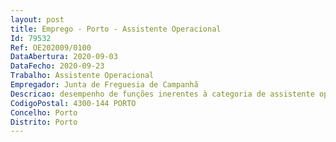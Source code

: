 ```yaml
--- 
layout: post
title: Emprego - Porto - Assistente Operacional
Id: 79532
Ref: OE202009/0100
DataAbertura: 2020-09-03
DataFecho: 2020-09-23
Trabalho: Assistente Operacional
Empregador: Junta de Freguesia de Campanhã
Descricao: desempenho de funções inerentes à categoria de assistente operacional, da carreira de assistente operacional, cujo conteúdo funcional consta do anexo a que se refere o nº 2 do artigo 88º da Lei nº 35 2014, de 20 de junho, em conformidade com o estabelecido no mapa de pessoal, nelas se compreendendo, nomeadamente, todas as tarefas de caráter manual, abertura e fecho de jazigos e covais, inumações, exumações, tarefas de manutenção e conservação dos espaços envolventes e outras tarefas conexas com as funções atribuídas.
CodigoPostal: 4300-144 PORTO
Concelho: Porto
Distrito: Porto
--- 
```

